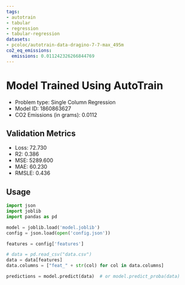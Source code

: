 ```yaml
---
tags:
- autotrain
- tabular
- regression
- tabular-regression
datasets:
- pcoloc/autotrain-data-dragino-7-7-max_495m
co2_eq_emissions:
  emissions: 0.011242326266844769
---
```


# Model Trained Using AutoTrain

- Problem type: Single Column Regression
- Model ID: 1860863627
- CO2 Emissions (in grams): 0.0112

## Validation Metrics

- Loss: 72.730
- R2: 0.386
- MSE: 5289.600
- MAE: 60.230
- RMSLE: 0.436

## Usage

```python
import json
import joblib
import pandas as pd

model = joblib.load('model.joblib')
config = json.load(open('config.json'))

features = config['features']

# data = pd.read_csv("data.csv")
data = data[features]
data.columns = ["feat_" + str(col) for col in data.columns]

predictions = model.predict(data)  # or model.predict_proba(data)

```